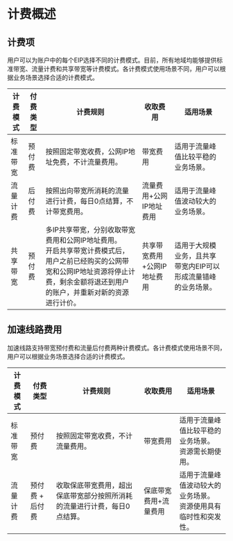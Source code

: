 # 计费概述
## 计费项
用户可以为账户中的每个EIP选择不同的计费模式。目前，所有地域均能够提供标准带宽、流量计费和共享带宽等计费模式。各计费模式使用场景不同，用户可以根据业务场景选择合适的计费模式。

| 计费模式 | 付费类型 | 计费规则 | 收取费用 | 适用场景 |   
| ------- | ------- | ------- | ------- | ------- |
| 标准带宽 | 预付费 | 按照固定带宽收费，公网IP地址免费，不计流量费用。 | 带宽费用 | 适用于流量峰值比较平稳的业务场景。 |
| 流量计费 | 后付费 | 按照出向带宽所消耗的流量进行计费，每日0点结算，不计带宽费用。 | 流量费用+公网IP地址费用 | 适用于流量峰值波动较大的业务场景。 |
| 共享带宽 | 预付费 | 多IP共享带宽，分别收取带宽费用和公网IP地址费用。 <br> 开启共享带宽计费模式后，用户之前已经购买的公网带宽和公网IP地址资源将停止计费，剩余金额将退还到用户的账户，并重新对新的资源进行计价。 | 共享带宽费用+公网IP地址费用 | 适用于大规模业务，且共享带宽内EIP可以形成流量错峰的业务场景。 |

## 加速线路费用

加速线路支持带宽预付费和流量后付费两种计费模式。各计费模式使用场景不同，用户可以根据业务场景选择合适的计费模式。

| 计费模式 | 付费类型        | 计费规则                                                     | 收取费用              | 适用场景                                                     |
| -------- | --------------- | ------------------------------------------------------------ | --------------------- | ------------------------------------------------------------ |
| 标准带宽 | 预付费          | 按照固定带宽收费，不计流量费用。                             | 带宽费用              | 适用于流量峰值比较平稳的业务场景。<br>资源需长期使用。           |
| 流量计费 | 预付费 + 后付费 | 收取保底带宽费用，超出保底带宽部分按照所消耗的流量进行计费，每日0点结算。 | 保底带宽费用+流量费用 | 适用于流量峰值波动较大的业务场景。<br>资源使用具有临时性和突发性。 |
